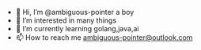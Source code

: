 - 👋 Hi, I’m @ambiguous-pointer a boy
- 👀 I’m interested in many things
- 🌱 I’m currently learning golang,java,ai
- 📫 How to reach me ambiguous-pointer@outlook.com

<!---
ambiguous-pointer/ambiguous-pointer is a ✨ special ✨ repository because its `README.md` (this file) appears on your GitHub profile.
You can click the Preview link to take a look at your changes.
--->
